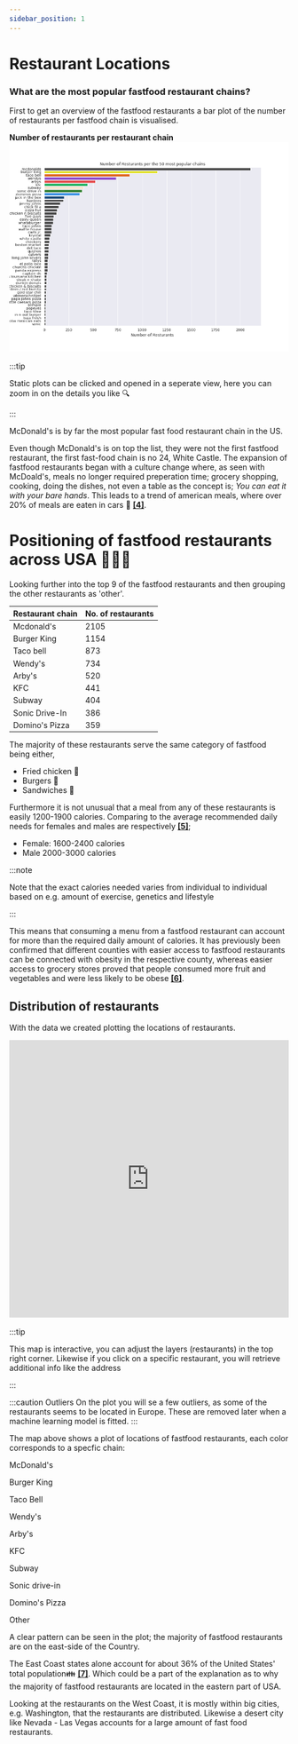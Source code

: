 ```yaml
---
sidebar_position: 1
---
```



# Restaurant Locations

### What are the most popular fastfood restaurant chains? 

First to get an overview of the fastfood restaurants a bar plot of the number of restaurants per fastfood chain is visualised. 


**Number of restaurants per restaurant chain** 
[ ![](stat2.png) ](stat2.png)

:::tip

Static plots can be clicked and opened in a seperate view, here you can zoom in on the details you like 🔍 

:::

McDonald's is by far the most popular fast food restaurant chain in the US. 

Even though McDonald's is on top the list, they were not the first fastfood restaurant, the first fast-food chain is no 24, White Castle. The expansion of fastfood restaurants began with a culture change where, as seen with McDoald's, meals no longer required preperation time; grocery shopping, cooking, doing the dishes, not even a table as the concept is; *You can eat it with your bare hands*. This leads to a trend of american meals, where over 20% of meals are eaten in cars :blue_car: 
**[[4]](https://web.colby.edu/st297-global18/2018/10/29/americas-fast-food-obsession/#:~:text=One%20of%20the%20main%20reasons,and%20get%20a%20full%20meal)**.




# Positioning of fastfood restaurants across USA 📍🇺🇸


Looking further into the top 9 of the fastfood restaurants and then grouping the other restaurants as 'other'. 

| Restaurant chain 	| No. of restaurants 	|
|---	|---	|
| Mcdonald's 	| 2105 	|
| Burger King 	| 1154 	|
| Taco bell 	| 873 	|
| Wendy's 	| 734 	|
| Arby's 	| 520 	|
| KFC	| 441 	|
| Subway 	| 404 	|
| Sonic Drive-In 	| 386 	|
| Domino's Pizza 	| 359 	|


The majority of these restaurants serve the same category of fastfood being either, 
* Fried chicken 🍗
* Burgers 🍔
* Sandwiches 🥪

Furthermore it is not unusual that a meal from any of these restaurants is easily 1200-1900 calories. Comparing to the average recommended daily needs for females and males are respectively **[[5]](https://www.medicalnewstoday.com/articles/245588#:~:text=According%20to%20the%202015%2D2020,overall%20health%2C%20and%20activity%20level)**;
* Female: 1600-2400 calories
* Male 2000-3000 calories

:::note 

Note that the exact calories needed varies from individual to individual based on e.g. amount of exercise, genetics and lifestyle

:::


This means that consuming a menu from a fastfood restaurant can account for more than the required daily amount of calories. It has previously been confirmed that different counties with easier access to fastfood restaurants can be connected with obesity in the respective county, whereas easier access to grocery stores proved that people consumed more fruit and vegetables and were less likely to be obese **[[6]](https://www.nature.com/articles/s41467-021-27522-y)**. 

## Distribution of restaurants
With the data we created plotting the locations of restaurants. 

<iframe src="https://peetzie.github.io/SocialData_InteractiveMaps/Fastfood_locations.html"
	sandbox="allow-same-origin allow-scripts"
	width="100%"
	height="500"
	scrolling="yes"
	seamless="seamless"
	frameborder="0">
</iframe>

:::tip

This map is interactive, you can adjust the layers (restaurants) in the top right corner. 
Likewise if you click on a specific restaurant, you will retrieve additional info like the address

:::

:::caution Outliers
On the plot you will se a few outliers, as some of the restaurants seems to be located in Europe. These are removed later when a machine learning model is fitted.
:::


The map above shows a plot of locations of fastfood restaurants, each color corresponds to a specfic chain: <p className="mcd">McDonald's</p>
<p className="bk">Burger King</p>
<p className="tb">Taco Bell</p>
<p className="wd">Wendy's</p>
<p className="ab">Arby's</p>
<p className="kfc"> KFC</p>
<p className="subway">Subway</p>
<p className="sonic">Sonic drive-in</p>
<p className="domino">Domino's Pizza</p>
<p className="other">Other</p>




A clear pattern can be seen in the plot; the majority of fastfood restaurants are on the east-side of the Country. 

The East Coast states alone account for about 36% of the United States' total population👪 **[[7]](https://worldpopulationreview.com/state-rankings/east-coast-states)**.
Which could be a part of the explanation as to why the majority of fastfood restaurants are located in the eastern part of USA. 

Looking at the restaurants on the West Coast, it is mostly within big cities, e.g. Washington, that the restaurants are distributed. Likewise a desert city like Nevada - Las Vegas accounts for a large amount of fast food restaurants. 



